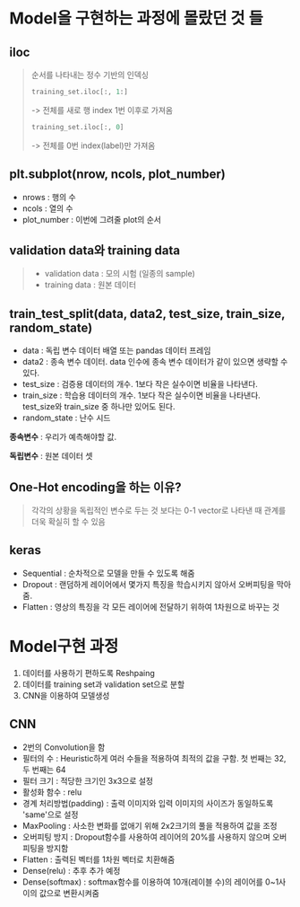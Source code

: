 # Model을 구현하는 과정에 몰랐던 것 들

## iloc

> 순서를 나타내는 정수 기반의 인덱싱
>
> ```python
> training_set.iloc[:, 1:]
> ```
>
> -> 전체를 새로 행 index 1번 이후로 가져옴
>
> ```python
> training_set.iloc[:, 0]
> ```
>
> -> 전체를 0번  index(label)만 가져옴



## plt.subplot(nrow, ncols, plot_number)

- nrows : 행의 수
- ncols : 열의 수
- plot_number : 이번에 그려줄 plot의 순서



## validation data와 training data

> - validation data : 모의 시험 (일종의 sample)
> - training data : 원본 데이터



## train_test_split(data, data2, test_size, train_size, random_state)

- data  : 독립 변수 데이터 배열 또는 pandas 데이터 프레임
- data2 : 종속 변수 데이터. data 인수에 종속 변수 데이터가 같이 있으면 생략할 수  있다.
- test_size : 검증용 데이터의 개수. 1보다 작은 실수이면 비율을 나타낸다.
-  train_size : 학습용 데이터의 개수. 1보다 작은 실수이면 비율을 나타낸다. test_size와 train_size 중 하나만 있어도 된다.
- random_state : 난수 시드

**종속변수** : 우리가 예측해야할 값.

**독립변수** : 원본 데이터 셋



## One-Hot encoding을 하는 이유?

> 각각의 상황을 독립적인 변수로 두는 것 보다는 0-1 vector로 나타낸 때 관계를 더욱 확실히 할 수 있음



## keras

- Sequential : 순차적으로 모델을 만들 수 있도록 해줌
- Dropout : 랜덤하게 레이어에서 몇가지 특징을 학습시키지 않아서 오버피팅을 막아줌.
- Flatten : 영상의 특징을 각 모든 레이어에 전달하기 위하여 1차원으로 바꾸는 것



# Model구현 과정

1. 데이터를 사용하기 편하도록 Reshpaing
2. 데이터를 training set과 validation set으로 분할
3. CNN을 이용하여 모델생성
## CNN
- 2번의 Convolution을 함
- 필터의 수 : Heuristic하게 여러 수들을 적용하여 최적의 값을 구함. 첫 번째는 32, 두 번째는 64
- 필터 크기 : 적당한 크기인 3x3으로 설정
- 활성화 함수 : relu
- 경계 처리방법(padding) : 출력 이미지와 입력 이미지의 사이즈가 동일하도록 'same'으로 설정 
- MaxPooling : 사소한 변화를 없애기 위해 2x2크기의 풀을 적용하여 값을 조정
- 오버피팅 방지 : Dropout함수를 사용하여 레이어의 20%를 사용하지 않으며 오버피팅을 방지함
- Flatten : 출력된 벡터를 1차원 벡터로 치환해줌
- Dense(relu) : 추후 추가 예정
- Dense(softmax) : softmax함수를 이용하여 10개(레이블 수)의 레이어를 0~1사이의 값으로 변환시켜줌



  
  

